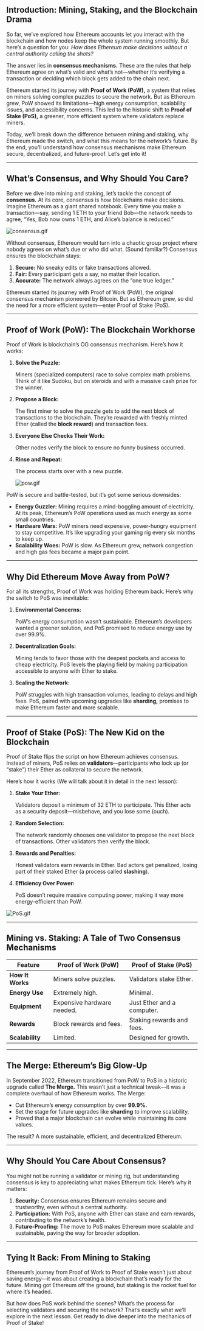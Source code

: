 ## **Introduction: Mining, Staking, and the Blockchain Drama**

So far, we’ve explored how Ethereum accounts let you interact with the blockchain and how nodes keep the whole system running smoothly. But here’s a question for you: *How does Ethereum make decisions without a central authority calling the shots?*

The answer lies in **consensus mechanisms.** These are the rules that help Ethereum agree on what’s valid and what’s not—whether it’s verifying a transaction or deciding which block gets added to the chain next.

Ethereum started its journey with **Proof of Work (PoW),** a system that relies on miners solving complex puzzles to secure the network. But as Ethereum grew, PoW showed its limitations—high energy consumption, scalability issues, and accessibility concerns. This led to the historic shift to **Proof of Stake (PoS),** a greener, more efficient system where validators replace miners.

Today, we’ll break down the difference between mining and staking, why Ethereum made the switch, and what this means for the network’s future. By the end, you’ll understand how consensus mechanisms make Ethereum secure, decentralized, and future-proof. Let’s get into it!

---

## **What’s Consensus, and Why Should You Care?**

Before we dive into mining and staking, let’s tackle the concept of **consensus.** At its core, consensus is how blockchains make decisions. Imagine Ethereum as a giant shared notebook. Every time you make a transaction—say, sending 1 ETH to your friend Bob—the network needs to agree, “Yes, Bob now owns 1 ETH, and Alice’s balance is reduced.”

![consensus.gif](https://prod-files-secure.s3.us-west-2.amazonaws.com/242e655f-b43c-479d-b617-372c15b0a064/c6a79ef8-ae36-4fbd-a41d-a5cecdca83f1/consensus.gif)

Without consensus, Ethereum would turn into a chaotic group project where nobody agrees on what’s due or who did what. (Sound familiar?) Consensus ensures the blockchain stays:

1. **Secure:** No sneaky edits or fake transactions allowed.
2. **Fair:** Every participant gets a say, no matter their location.
3. **Accurate:** The network always agrees on the “one true ledger.”

Ethereum started its journey with Proof of Work (PoW), the original consensus mechanism pioneered by Bitcoin. But as Ethereum grew, so did the need for a more efficient system—enter Proof of Stake (PoS).

---

## **Proof of Work (PoW): The Blockchain Workhorse**

Proof of Work is blockchain’s OG consensus mechanism. Here’s how it works:

1. **Solve the Puzzle:**
    
    Miners (specialized computers) race to solve complex math problems. Think of it like Sudoku, but on steroids and with a massive cash prize for the winner.
    
2. **Propose a Block:**
    
    The first miner to solve the puzzle gets to add the next block of transactions to the blockchain. They’re rewarded with freshly minted Ether (called the **block reward**) and transaction fees.
    
3. **Everyone Else Checks Their Work:**
    
    Other nodes verify the block to ensure no funny business occurred.
    
4. **Rinse and Repeat:**
    
    The process starts over with a new puzzle.
    
    ![pow.gif](https://prod-files-secure.s3.us-west-2.amazonaws.com/242e655f-b43c-479d-b617-372c15b0a064/a8815a0d-0fa3-4b09-b56f-18b8a6b5a2bf/pow.gif)
    

PoW is secure and battle-tested, but it’s got some serious downsides:

- **Energy Guzzler:** Mining requires a mind-boggling amount of electricity. At its peak, Ethereum’s PoW operations used as much energy as some small countries.
- **Hardware Wars:** PoW miners need expensive, power-hungry equipment to stay competitive. It’s like upgrading your gaming rig every six months to keep up.
- **Scalability Woes:** PoW is slow. As Ethereum grew, network congestion and high gas fees became a major pain point.

---

## **Why Did Ethereum Move Away from PoW?**

For all its strengths, Proof of Work was holding Ethereum back. Here’s why the switch to PoS was inevitable:

1. **Environmental Concerns:**
    
    PoW’s energy consumption wasn’t sustainable. Ethereum’s developers wanted a greener solution, and PoS promised to reduce energy use by over 99.9%.
    
2. **Decentralization Goals:**
    
    Mining tends to favor those with the deepest pockets and access to cheap electricity. PoS levels the playing field by making participation accessible to anyone with Ether to stake.
    
3. **Scaling the Network:**
    
    PoW struggles with high transaction volumes, leading to delays and high fees. PoS, paired with upcoming upgrades like **sharding,** promises to make Ethereum faster and more scalable.
    

---

## **Proof of Stake (PoS): The New Kid on the Blockchain**

Proof of Stake flips the script on how Ethereum achieves consensus. Instead of miners, PoS relies on **validators**—participants who lock up (or “stake”) their Ether as collateral to secure the network.

Here’s how it works (We will talk about it in detail in the next lesson):

1. **Stake Your Ether:**
    
    Validators deposit a minimum of 32 ETH to participate. This Ether acts as a security deposit—misbehave, and you lose some (ouch).
    
2. **Random Selection:**
    
    The network randomly chooses one validator to propose the next block of transactions. Other validators then verify the block.
    
3. **Rewards and Penalties:**
    
    Honest validators earn rewards in Ether. Bad actors get penalized, losing part of their staked Ether (a process called **slashing**).
    
4. **Efficiency Over Power:**
    
    PoS doesn’t require massive computing power, making it way more energy-efficient than PoW.
    

![PoS.gif](https://prod-files-secure.s3.us-west-2.amazonaws.com/242e655f-b43c-479d-b617-372c15b0a064/bf94e820-28c8-4402-9420-c643c187249f/PoS.gif)

---

## **Mining vs. Staking: A Tale of Two Consensus Mechanisms**

| Feature | Proof of Work (PoW) | Proof of Stake (PoS) |
| --- | --- | --- |
| **How It Works** | Miners solve puzzles. | Validators stake Ether. |
| **Energy Use** | Extremely high. | Minimal. |
| **Equipment** | Expensive hardware needed. | Just Ether and a computer. |
| **Rewards** | Block rewards and fees. | Staking rewards and fees. |
| **Scalability** | Limited. | Designed for growth. |

---

## **The Merge: Ethereum’s Big Glow-Up**

In September 2022, Ethereum transitioned from PoW to PoS in a historic upgrade called **The Merge.** This wasn’t just a technical tweak—it was a complete overhaul of how Ethereum works. The Merge:

- Cut Ethereum’s energy consumption by over **99.9%.**
- Set the stage for future upgrades like **sharding** to improve scalability.
- Proved that a major blockchain can evolve while maintaining its core values.

The result? A more sustainable, efficient, and decentralized Ethereum.

---

## **Why Should You Care About Consensus?**

You might not be running a validator or mining rig, but understanding consensus is key to appreciating what makes Ethereum tick. Here’s why it matters:

1. **Security:** Consensus ensures Ethereum remains secure and trustworthy, even without a central authority.
2. **Participation:** With PoS, anyone with Ether can stake and earn rewards, contributing to the network’s health.
3. **Future-Proofing:** The move to PoS makes Ethereum more scalable and sustainable, paving the way for broader adoption.

---

## **Tying It Back: From Mining to Staking**

Ethereum’s journey from Proof of Work to Proof of Stake wasn’t just about saving energy—it was about creating a blockchain that’s ready for the future. Mining got Ethereum off the ground, but staking is the rocket fuel for where it’s headed.

But how does PoS work behind the scenes? What’s the process for selecting validators and securing the network? That’s exactly what we’ll explore in the next lesson. Get ready to dive deeper into the mechanics of Proof of Stake!